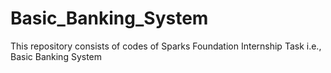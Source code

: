 # Basic_Banking_System
This repository consists of codes of Sparks Foundation Internship Task i.e., Basic Banking System 
